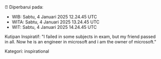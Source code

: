 ⏰ Diperbarui pada:
- WIB: Sabtu, 4 Januari 2025 12.24.45 UTC
- WITA: Sabtu, 4 Januari 2025 13.24.45 UTC
- WIT: Sabtu, 4 Januari 2025 14.24.45 UTC

Kutipan Inspiratif:
"I failed in some subjects in exam, but my friend passed in all. Now he is an engineer in microsoft and i am the owner of microsoft."


Kategori: inspirational

